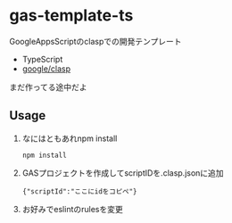# gas-template-ts
GoogleAppsScriptのclaspでの開発テンプレート
- TypeScript
- [google/clasp](https://github.com/google/clasp)
  
まだ作ってる途中だよ  

## Usage
1. なにはともあれnpm install
   ```
   npm install
   ```

2. GASプロジェクトを作成してscriptIDを.clasp.jsonに追加
   ```
   {"scriptId":"ここにidをコピペ"}
   ```
3. お好みでeslintのrulesを変更